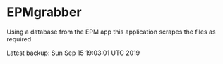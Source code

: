 # EPMgrabber
Using a database from the EPM app this application scrapes the files as required


Latest backup: Sun Sep 15 19:03:01 UTC 2019
